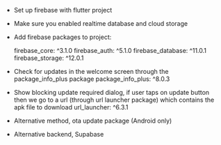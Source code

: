 - Set up firebase with flutter project
- Make sure you enabled realtime database and cloud storage
- Add firebase packages to project:

  firebase_core: ^3.1.0
  firebase_auth: ^5.1.0
  firebase_database: ^11.0.1
  firebase_storage: ^12.0.1

- Check for updates in the welcome screen through the package_info_plus package
  package_info_plus: ^8.0.3

- Show blocking update required dialog, if user taps on update button then we go to a url (through url launcher package) which contains the apk file to download 
  url_launcher: ^6.3.1

- Alternative method, ota update package (Android only)
- Alternative backend, Supabase
